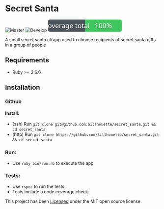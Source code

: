 # Secret Santa

![Master](https://github.com/Sillhouette/secret_santa/workflows/Master/badge.svg) ![Develop](https://github.com/Sillhouette/secret_santa/workflows/Develop/badge.svg) ![Coverage](https://github.com/Sillhouette/secret_santa/blob/master/assets/coverage/coverage_badge_total.svg?raw=true)

A small secret santa cli app used to choose recipients of secret santa gifts in a group of people

## Requirements

- Ruby >= 2.6.6

## Installation

### Github

#### Install:
- (ssh) Run `git clone git@github.com:Sillhouette/secret_santa.git && cd secret_santa`
- (http) Run `git clone https://github.com/Sillhouette/secret_santa.git && cd secret_santa`

### Run:
- Use `ruby bin/run.rb` to execute the app

### Tests:
- Use `rspec` to run the tests
- Tests include a code coverage check

This project has been [Licensed](https://github.com/Sillhouette/secret_santa/blob/master/LICENSE.md) under the MIT open source license.
